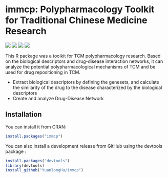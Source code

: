 
# immcp: Polypharmacology Toolkit for Traditional Chinese Medicine Research
[![](https://img.shields.io/cran/v/immcp?label=CRAN)](https://CRAN.R-project.org/package=immcp)
[![](https://img.shields.io/badge/devel%20version-1.0.5-blue)](https://github.com/YuanlongHu/immcp)
[![](https://img.shields.io/github/license/YuanlongHu/immcp)](https://github.com/YuanlongHu/immcp/blob/master/LICENSE.md)
[![](https://img.shields.io/github/workflow/status/YuanlongHu/immcp/R-CMD-check?label=macOS%2Fubuntu)](https://github.com/YuanlongHu/immcp/actions)

This R package was a toolkit for TCM polypharmacology research. Based on the biological descriptors and drug-disease interaction networks, it can analyze the potential polypharmacological mechanisms of TCM and be used for drug repositioning in TCM. 
+ Extract biological descriptors by defining the genesets, and calculate the similarity of the drug to the disease characterized by the biological descriptors
+ Create and analyze Drug-Disease Network


## Installation
You can install it from CRAN:

``` r
install.packages("immcp")
```

You can also install a development release from GitHub using the devtools package :

``` r
install.packages("devtools")
library(devtools)
install_github("YuanlongHu/immcp")
```

